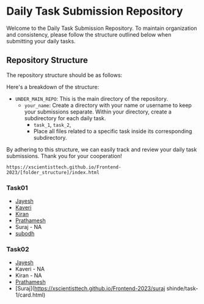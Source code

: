 # Daily Task Submission Repository

Welcome to the Daily Task Submission Repository. To maintain organization and consistency, please follow the structure outlined below when submitting your daily tasks.

## Repository Structure

The repository structure should be as follows:



Here's a breakdown of the structure:

- `UNDER_MAIN_REPO`: This is the main directory of the repository.
    - `your_name`: Create a directory with your name or username to keep your submissions separate.
      Within your directory, create a subdirectory for each daily task.
        - `task_1`, 
          `task_2`,
        - Place all files related to a specific task inside its corresponding subdirectory.

By adhering to this structure, we can easily track and review your daily task submissions. Thank you for your cooperation!

`https://xscientisttech.github.io/Frontend-2023/[folder_structure]/index.html`

### Task01
- [Jayesh](https://xscientisttech.github.io/Frontend-2023/Jayesh/Task1/index.html)
- [Kaveri](https://xscientisttech.github.io/Frontend-2023/kaveri/Task1/index.html)
- [Kiran](https://xscientisttech.github.io/Frontend-2023/kiran/Task1/index.html)
- [Prathamesh](https://xscientisttech.github.io/Frontend-2023/Prathamesh_Patil/task-1/card.html)
- Suraj - NA
- [subodh](https://github.com/xscientisttech/Frontend-2023/blob/main/subodh/Task%2001/index.html)

### Task02
- [Jayesh](https://xscientisttech.github.io/Frontend-2023/Jayesh/Task2/index.html)
- Kaveri - NA
- Kiran - NA
- [Prathamesh](https://xscientisttech.github.io/Frontend-2023/Prathamesh_Patil/task-2/index.html)
- [Suraj](https://xscientisttech.github.io/Frontend-2023/suraj shinde/task-1/card.html)
